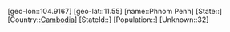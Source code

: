 ﻿---
location: [11.55,104.9167]
type: City
tags:
- geo/City


SpocWebEntityId: 35934
isDeleted: false
confidential: public

---
[geo-lon::104.9167]
[geo-lat::11.55]
[name::Phnom Penh]
[State::]
[Country::[Cambodia](geo/Continent/Asia/Cambodia.md)]
[StateId::]
[Population::]
[Unknown::32]

